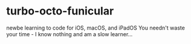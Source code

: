 # turbo-octo-funicular
newbe learning to code for iOS, macOS, and iPadOS 
You needn't waste your time - I know nothing and am a slow learner...
